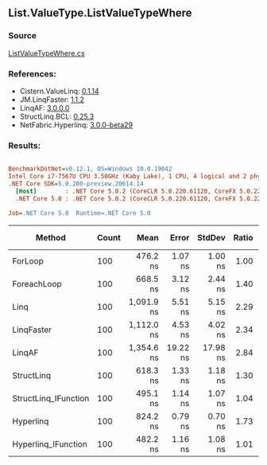﻿## List.ValueType.ListValueTypeWhere

### Source
[ListValueTypeWhere.cs](../LinqBenchmarks/List/ValueType/ListValueTypeWhere.cs)

### References:
- Cistern.ValueLinq: [0.1.14](https://www.nuget.org/packages/Cistern.ValueLinq/0.1.14)
- JM.LinqFaster: [1.1.2](https://www.nuget.org/packages/JM.LinqFaster/1.1.2)
- LinqAF: [3.0.0.0](https://www.nuget.org/packages/LinqAF/3.0.0.0)
- StructLinq.BCL: [0.25.3](https://www.nuget.org/packages/StructLinq.BCL/0.25.3)
- NetFabric.Hyperlinq: [3.0.0-beta29](https://www.nuget.org/packages/NetFabric.Hyperlinq/3.0.0-beta29)

### Results:
``` ini

BenchmarkDotNet=v0.12.1, OS=Windows 10.0.19042
Intel Core i7-7567U CPU 3.50GHz (Kaby Lake), 1 CPU, 4 logical and 2 physical cores
.NET Core SDK=5.0.200-preview.20614.14
  [Host]        : .NET Core 5.0.2 (CoreCLR 5.0.220.61120, CoreFX 5.0.220.61120), X64 RyuJIT
  .NET Core 5.0 : .NET Core 5.0.2 (CoreCLR 5.0.220.61120, CoreFX 5.0.220.61120), X64 RyuJIT

Job=.NET Core 5.0  Runtime=.NET Core 5.0  

```
|               Method | Count |       Mean |    Error |   StdDev | Ratio | RatioSD |  Gen 0 | Gen 1 | Gen 2 | Allocated |
|--------------------- |------ |-----------:|---------:|---------:|------:|--------:|-------:|------:|------:|----------:|
|              ForLoop |   100 |   476.2 ns |  1.07 ns |  1.00 ns |  1.00 |    0.00 |      - |     - |     - |         - |
|          ForeachLoop |   100 |   668.5 ns |  3.12 ns |  2.44 ns |  1.40 |    0.01 |      - |     - |     - |         - |
|                 Linq |   100 | 1,091.9 ns |  5.51 ns |  5.15 ns |  2.29 |    0.01 | 0.0648 |     - |     - |     136 B |
|           LinqFaster |   100 | 1,112.0 ns |  4.53 ns |  4.02 ns |  2.34 |    0.01 | 2.4433 |     - |     - |    5112 B |
|               LinqAF |   100 | 1,354.6 ns | 19.22 ns | 17.98 ns |  2.84 |    0.04 |      - |     - |     - |         - |
|           StructLinq |   100 |   618.3 ns |  1.33 ns |  1.18 ns |  1.30 |    0.00 | 0.0191 |     - |     - |      40 B |
| StructLinq_IFunction |   100 |   495.1 ns |  1.14 ns |  1.07 ns |  1.04 |    0.00 |      - |     - |     - |         - |
|            Hyperlinq |   100 |   824.2 ns |  0.79 ns |  0.70 ns |  1.73 |    0.00 |      - |     - |     - |         - |
|  Hyperlinq_IFunction |   100 |   482.2 ns |  1.16 ns |  1.08 ns |  1.01 |    0.00 |      - |     - |     - |         - |
